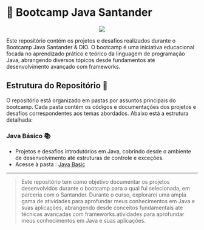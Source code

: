 # 🚀 Bootcamp Java Santander 

<p align="center"><img src="http://img.shields.io/static/v1?label=STATUS&message=EM%20DESENVOLVIMENTO&color=GREEN&style=for-the-badge"/></p>

Este repositório contém os projetos e desafios realizados durante o Bootcamp Java Santander & DIO. O bootcamp é uma iniciativa educacional focada no aprendizado prático e teórico da linguagem de programação Java, abrangendo diversos tópicos desde fundamentos até desenvolvimento avançado com frameworks.

## Estrutura do Repositório 📂
O repositório está organizado em pastas por assuntos principais do bootcamp. Cada pasta contém os códigos e documentações dos projetos e desafios correspondentes aos temas abordados. Abaixo está a estrutura detalhada:

### Java Básico 📚

- Projetos e desafios introdutórios em Java, cobrindo desde o ambiente de desenvolvimento até estruturas de controle e exceções.
- Acesse à pasta : [Java Basic](JavaBasic)

----------------------------
> Este repositório tem como objetivo documentar os projetos desenvolvidos durante o bootcamp para o qual fui selecionada, em parceria com o Santander. Durante o curso, explorarei uma ampla gama de atividades para aprofundar meus conhecimentos em Java e suas aplicações, abrangendo desde conceitos fundamentais até técnicas avançadas com frameworks.atividades para aprofundar meus conhecimentos em Java e suas aplicações.
